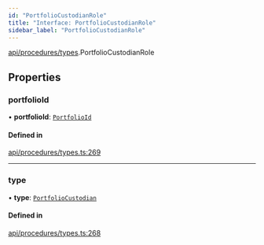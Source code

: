 ```yaml
---
id: "PortfolioCustodianRole"
title: "Interface: PortfolioCustodianRole"
sidebar_label: "PortfolioCustodianRole"
---
```


[api/procedures/types](../../../../../modules/API/Procedures/Types/Types.md).PortfolioCustodianRole

## Properties

### portfolioId

• **portfolioId**: [`PortfolioId`](../PortfolioId/PortfolioId.md)

#### Defined in

[api/procedures/types.ts:269](https://github.com/PolymeshAssociation/polymesh-sdk/blob/0dbd0ebd0/src/api/procedures/types.ts#L269)

___

### type

• **type**: [`PortfolioCustodian`](../../../../../enums/API/Procedures/Types/RoleType/RoleType.md#portfoliocustodian)

#### Defined in

[api/procedures/types.ts:268](https://github.com/PolymeshAssociation/polymesh-sdk/blob/0dbd0ebd0/src/api/procedures/types.ts#L268)

